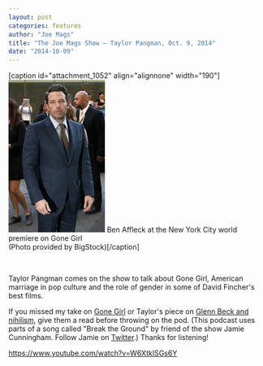 ```yaml
---
layout: post
categories: features
author: "Joe Mags"
title: "The Joe Mags Show — Taylor Pangman, Oct. 9, 2014"
date: "2014-10-09"
---
```


\[caption id="attachment\_1052" align="alignnone" width="190"\][![Ben Affleck at the New York City world premiere on Gone Girl (Photo provided by BigStock)](/img/BenAffleck-190x300.jpg)](http://www.thehighscreen.com/wp-content/uploads/2014/10/BenAffleck.jpg) Ben Affleck at the New York City world premiere on Gone Girl  
(Photo provided by BigStock)\[/caption\]

 

Taylor Pangman comes on the show to talk about Gone Girl, American marriage in pop culture and the role of gender in some of David Fincher's best films.

If you missed my take on [Gone Girl](http://www.thehighscreen.com/2014/10/on-the-run-gone-girl-a-psychopathic-defense-of-american-marriage/) or Taylor's piece on [Glenn Beck and nihilism](http://www.thehighscreen.com/2014/10/when-we-talk-about-nihilism/), give them a read before throwing on the pod. (This podcast uses parts of a song called "Break the Ground" by friend of the show Jamie Cunningham. Follow Jamie on [Twitter](https://twitter.com/JmeCunningham).) Thanks for listening!

https://www.youtube.com/watch?v=W6XtkISGs6Y

